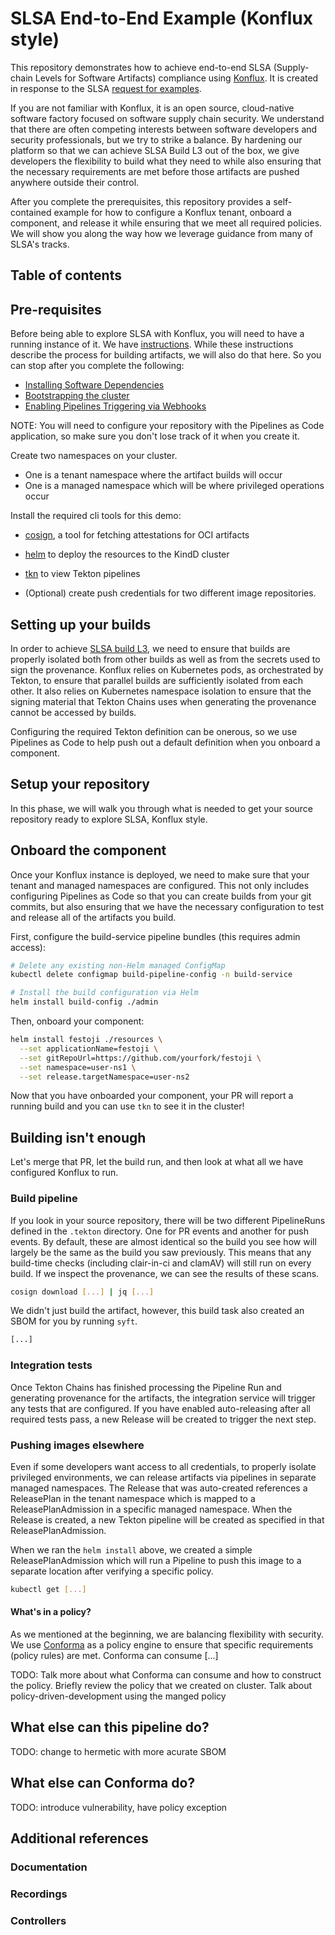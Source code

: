 # SLSA End-to-End Example (Konflux style)

This repository demonstrates how to achieve end-to-end SLSA (Supply-chain Levels for Software Artifacts) compliance using [Konflux](https://konflux-ci.dev).
It is created in response to the SLSA [request for examples](https://slsa.dev/blog/2025/07/slsa-e2e).

If you are not familiar with Konflux, it is an open source, cloud-native software factory focused on software supply chain security. We understand that there
are often competing interests between software developers and security professionals, but we try to strike a balance. By hardening our platform so that we can
achieve SLSA Build L3 out of the box, we give developers the flexibility to build what they need to while also ensuring that the necessary requirements are
met before those artifacts are pushed anywhere outside their control.

After you complete the prerequisites, this repository provides a self-contained example for how to configure a Konflux tenant, onboard a component, and release
it while ensuring that we meet all required policies. We will show you along the way how we leverage guidance from many of SLSA's tracks.

## Table of contents



## Pre-requisites

Before being able to explore SLSA with Konflux, you will need to have a running instance of it. We have [instructions](https://github.com/konflux-ci/konflux-ci?tab=readme-ov-file#trying-out-konflux). While these instructions describe the process for building artifacts, we will also do that here. So you can stop after you complete the following:
- [Installing Software Dependencies](lux-ci?tab=readme-ov-file#installing-software-dependencies)
- [Bootstrapping the cluster](https://github.com/konflux-ci/konflux-ci?tab=readme-ov-file#bootstrapping-the-cluster)
- [Enabling Pipelines Triggering via Webhooks](https://github.com/konflux-ci/konflux-ci?tab=readme-ov-file#enable-pipelines-triggering-via-webhooks)

NOTE: You will need to configure your repository with the Pipelines as Code application, so make sure you don't lose track of it when you create it.

Create two namespaces on your cluster.
  - One is a tenant namespace where the artifact builds will occur
  - One is a managed namespace which will be where privileged operations occur

Install the required cli tools for this demo:
- [cosign](https://github.com/sigstore/cosign?tab=readme-ov-file#installation), a tool for fetching attestations for OCI artifacts
- [helm](https://github.com/helm/helm?tab=readme-ov-file#install) to deploy the resources to the KindD cluster
- [tkn](https://github.com/tektoncd/cli?tab=readme-ov-file#installing-tkn) to view Tekton pipelines

- (Optional) create push credentials for two different image repositories.

## Setting up your builds

In order to achieve [SLSA build L3](https://slsa.dev/spec/v1.1/requirements), we need to ensure that builds are properly isolated
both from other builds as well as from the secrets used to sign the provenance. Konflux relies on Kubernetes pods, as orchestrated by
Tekton, to ensure that parallel builds are sufficiently isolated from each other. It also relies on Kubernetes namespace isolation to
ensure that the signing material that Tekton Chains uses when generating the provenance cannot be accessed by builds.

Configuring the required Tekton definition can be onerous, so we use Pipelines as Code to help push out a default definition when you
onboard a component.

## Setup your repository

In this phase, we will walk you through what is needed to get your source repository ready to explore SLSA, Konflux style.

## Onboard the component

Once your Konflux instance is deployed, we need to make sure that your tenant and managed namespaces are configured. This not only includes
configuring Pipelines as Code so that you can create builds from your git commits, but also ensuring that we have the necessary configuration
to test and release all of the artifacts you build.

First, configure the build-service pipeline bundles (this requires admin access):

```bash
# Delete any existing non-Helm managed ConfigMap
kubectl delete configmap build-pipeline-config -n build-service

# Install the build configuration via Helm
helm install build-config ./admin
```

Then, onboard your component:

```bash
helm install festoji ./resources \
  --set applicationName=festoji \
  --set gitRepoUrl=https://github.com/yourfork/festoji \
  --set namespace=user-ns1 \
  --set release.targetNamespace=user-ns2
```

Now that you have onboarded your component, your PR will report a running build and you can use `tkn` to see it in the cluster!

## Building isn't enough

Let's merge that PR, let the build run, and then look at what all we have configured Konflux to run.

### Build pipeline

If you look in your source repository, there will be two different PipelineRuns defined in the `.tekton` directory. One for PR events and another for push events.
By default, these are almost identical so the build you see how will largely be the same as the build you saw previously. This means that any build-time checks
(including clair-in-ci and clamAV) will still run on every build. If we inspect the provenance, we can see the results of these scans.

```bash
cosign download [...] | jq [...]
```

We didn't just build the artifact, however, this build task also created an SBOM for you by running `syft`.

```bash
[...]
```

### Integration tests

Once Tekton Chains has finished processing the Pipeline Run and generating provenance for the artifacts, the integration service will trigger any tests that are configured.
If you have enabled auto-releasing after all required tests pass, a new Release will be created to trigger the next step.

### Pushing images elsewhere

Even if some developers want access to all credentials, to properly isolate privileged environments, we can release artifacts via pipelines in separate managed namespaces.
The Release that was auto-created references a ReleasePlan in the tenant namespace which is mapped to a ReleasePlanAdmission in a specific managed namespace. When the Release
is created, a new Tekton pipeline will be created as specified in that ReleasePlanAdmission.

When we ran the `helm install` above, we created a simple ReleasePlanAdmission which will run a Pipeline to push this image to a separate location after verifying a specific
policy.

```bash
kubectl get [...]
```

#### What's in a policy?

As we mentioned at the beginning, we are balancing flexibility with security. We use [Conforma](https://conforma.dev) as a policy engine to ensure that specific requirements
(policy rules) are met. Conforma can consume [...]

TODO: Talk more about what Conforma can consume and how to construct the policy. Briefly review the policy that we created on cluster. Talk about policy-driven-development using the manged policy

## What else can this pipeline do?

TODO: change to hermetic with more acurate SBOM

## What else can Conforma do?

TODO: introduce vulnerability, have policy exception

## Additional references

### Documentation
### Recordings
### Controllers